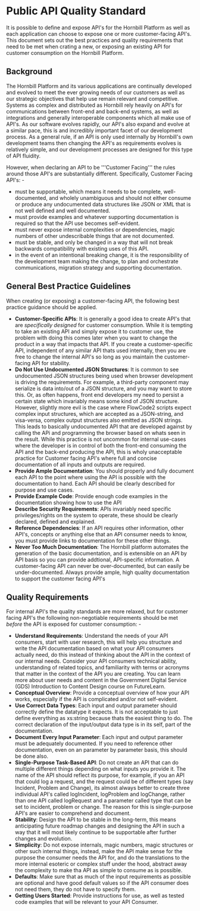 # Public API Quality Standard
It is possible to define and expose API's for the Hornbill Platform as well as each application can choose to expose one or more customer-facing API's. This document sets out the best practices and quality requirements that need to be met when crating a new, or exposing an existing API for customer consumption on the Hornbill Platform.

## Background
The Hornbill Platform and its various applications are continually developed and evolved to meet the ever growing needs of our customers as well as our strategic objectives that help use remain relevant and competitive. Systems as complex and distributed as Hornbill rely heavily on API's for communications between front-end and back-end systems, as well as integrations and generally interoperable components which all make use of API's.  As our software evolves rapidly, our API's also expand and evolve at a similar pace, this is and incredibly important facet of our development process. As a general rule, if an API is only used internally by Hornbill's own development teams then changing the API's as requirements evolves is relatively simple, and our development processes are designed for this type of API fluidity. 

However, when declaring an API to be '''Customer Facing''' the rules around those API's are substantially different. Specifically, Customer Facing API's: -

- must be supportable, which means it needs to be complete, well-documented, and wholely unambiguous and should not either consume or produce any undocumented data structures like JSON or XML that is not well defined and well documented.
- must provide examples and whatever supporting documentation is required so that the API use becomes self-evident. 
- must never expose internal complexities or dependencies, magic numbers of other undescribable things that are not documented. 
- must be stable, and only be changed in a way that will not break backwards compatibility with existing uses of this API.
- in the event of an intentional breaking change, it is the responsibility of the development team making the change, to plan and orchestrate communications, migration strategy and supporting documentation. 

## General Best Practice Guidelines
When creating (or exposing) a customer-facing API, the following best practice guidance should be applied. 

- __Customer-Specific APIs__: It is generally a good idea to create API's that are *specifically designed* for customer consumption.  While it is tempting to take an existing API and simply expose it to customer use, the problem with doing this comes later when you want to change the product in a way that impacts that API.  If you create a customer-specific API, independent of any similar API thats used internally, then you are free to change the internal API's so long as you maintain the customer-facing API for stability.
- __Do Not Use Undocumented JSON Structures__: It is common to see undocumented JSON structures being used when browser development is driving the requirements.  For example, a third-party component may serialize is data into/out of a JSON structure, and you may want to store this. Or, as often happens, front end developers my need to persist a certain state which invariably means some kind of JSON structure. However, slightly more evil is the case where FlowCode2 scripts expect complex input structures, which are accepted as a JSON-string, and visa-versa, complex output structures also emitted as JSON strings.  This leads to basically undocumented API that are developed against by calling the APi and programming the browser based on whats seen in the result. While this practice is not uncommon for internal use-cases where the developer is in control of both the front-end consuming the API and the back-end producing the API, this is wholy unacceptable practice for Customer facing API's where full and concise documentation of all inputs and outputs are required.
- __Provide Ample Documentation__: You should properly and fully document each API to the point where using the API is possible with the documentation to hand.  Each API should be clearly described for purpose and use cases. 
- __Provide Example Code__: Provide enough code examples in the documentation showing how to use the API
- __Describe Security Requirements__: APIs invariably need specific privileges/rights on the system to operate, these should be clearly declared, defined and explained. 
- __Reference Dependencies__: If an API requires other information, other API's, concepts or anything else that an API consumer needs to know, you must provide links to documentation for these other things. 
- __Never Too Much Documentation__: The Hornbill platform automates the generation of  the basic documentation, and is extensible on an API by API basis so you can provide addtional, API-specific information.  A customer-facing API can never be over-documented, but can easily be under-documented.  Always provide ample, high quality documentation to support the customer facing API's

## Quality Requirements
For internal API's the quality standards are more relaxed, but for customer facing API's the following non-negotiable requirements should be met *before* the API is exposed for customer consumption: -

* __Understand Requirements__:  Understand the needs of your API consumers, start with user research, this will help you structure and write the API documentation based on what your API consumers actually need, do this instead of thinking about the API in the context of our internal needs.  Consider your API consumers technical ability, understanding of related topics, and familiarity with terms or acronyms that matter in the context of the API you are creating.
You can learn more about user needs and content in the Government Digital Service (GDS) Introduction to Content Design course on FutureLearn.
* __Conceptual Overview__: Provide a conceptual overview of how your API works, especially if the API is complicated and/or not self-evident.
* __Use Correct Data Types__: Each input and output parameter should correctly define the datatype it expects. It is not acceptable to just define everything as xs:string because thats the easiest thing to do.  The correct declaration of the input/output data type is in its self, part of the documentation. 
* __Document Every Input Parameter__: Each input and output parameter must be adequately documented.  If you need to reference other documentation, even on an parameter by parameter basis, this should be done also. 
* __Single-Purpose Task-Based API__: Do not create an API that can do multiple different things depending on what inputs you provide it.  The name of  the API should reflect its purpose, for example, if you an API that could log a request, and the request could be of different types (say Incident, Problem and Change), its almost always better to create three individual API's called logIncident, logProblem and logChange, rather than one API called logRequest and a parameter called type that can be set to incident, problem or change.  The reason for this is single-purpose API's are easier to comprehend and document. 
* __Stability__: Design the API to be stable in the long-term, this means anticipating future roadmap changes and designing the API in such a way that it will most likely continue to be supportable after further changes and evolution. 
* __Simplicity__: Do not expose internals, magic numbers, magic structures or other such internal things, instead, make the API make sense for the purpose the consumer needs the API for, and do the translations to the more internal esoteric or complex stuff under the hood, abstract away the complexity to make tha API as simple to consume as is possible. 
* __Defaults__: Make sure that as much of the input requirements as possible are optional and have good default values so if the API consumer does not need them, they do not have to specify them.
* __Getting Users Started__: Provide instructions for use, as well as tested code examples that will be relevant to your API Consumer. 

